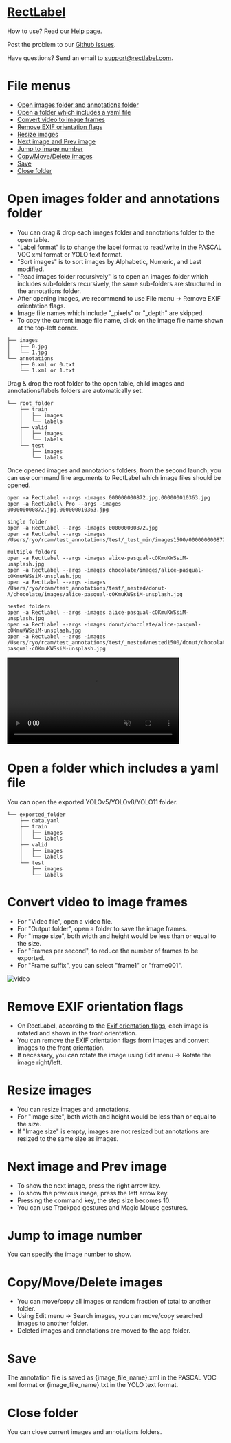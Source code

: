 # [RectLabel](https://rectlabel.com)
How to use? Read our [Help page](https://rectlabel.com/help/).

Post the problem to our [Github issues](https://github.com/ryouchinsa/Rectlabel-support/issues).

Have questions? Send an email to support@rectlabel.com.

# File menus
- [Open images folder and annotations folder](https://rectlabel.com/file#open-images-folder-and-annotations-folder)
- [Open a folder which includes a yaml file](https://rectlabel.com/file#open-a-folder-which-includes-a-yaml-file)
- [Convert video to image frames](https://rectlabel.com/file#convert-video-to-image-frames)
- [Remove EXIF orientation flags](https://rectlabel.com/file#remove-exif-orientation-flags)
- [Resize images](https://rectlabel.com/file#resize-images)
- [Next image and Prev image](https://rectlabel.com/file#next-image-and-prev-image)
- [Jump to image number](https://rectlabel.com/file#jump-to-image-number)
- [Copy/Move/Delete images](https://rectlabel.com/file#copymovedelete-images)
- [Save](https://rectlabel.com/file#save)
- [Close folder](https://rectlabel.com/file#close-folder)

# Open images folder and annotations folder
- You can drag & drop each images folder and annotations folder to the open table.
- "Label format" is to change the label format to read/write in the PASCAL VOC xml format or YOLO text format.
- "Sort images" is to sort images by Alphabetic, Numeric, and Last modified.
- "Read images folder recursively" is to open an images folder which includes sub-folders recursively, the same sub-folders are structured in the annotations folder.
- After opening images, we recommend to use File menu -> Remove EXIF orientation flags.
- Image file names which include "_pixels" or "_depth" are skipped.
- To copy the current image file name, click on the image file name shown at the top-left corner.

```
├── images
│   ├── 0.jpg
│   └── 1.jpg
└── annotations
    ├── 0.xml or 0.txt
    └── 1.xml or 1.txt
```

Drag & drop the root folder to the open table, child images and annotations/labels folders are automatically set.

```
└── root_folder
    ├── train
    │   ├── images
    │   └── labels
    ├── valid
    │   ├── images
    │   └── labels
    └── test
        ├── images
        └── labels
```

Once opened images and annotations folders, from the second launch, you can use command line arguments to RectLabel which image files should be opened.

```
open -a RectLabel --args -images 000000000872.jpg,000000010363.jpg
open -a RectLabel\ Pro --args -images 000000000872.jpg,000000010363.jpg

single folder
open -a RectLabel --args -images 000000000872.jpg
open -a RectLabel --args -images /Users/ryo/rcam/test_annotations/test/_test_min/images1500/000000000872.jpg

multiple folders
open -a RectLabel --args -images alice-pasqual-cOKmuKWSsiM-unsplash.jpg 
open -a RectLabel --args -images chocolate/images/alice-pasqual-cOKmuKWSsiM-unsplash.jpg 
open -a RectLabel --args -images /Users/ryo/rcam/test_annotations/test/_nested/donut-A/chocolate/images/alice-pasqual-cOKmuKWSsiM-unsplash.jpg

nested folders
open -a RectLabel --args -images alice-pasqual-cOKmuKWSsiM-unsplash.jpg 
open -a RectLabel --args -images donut/chocolate/alice-pasqual-cOKmuKWSsiM-unsplash.jpg
open -a RectLabel --args -images /Users/ryo/rcam/test_annotations/test/_nested/nested1500/donut/chocolate/alice-pasqual-cOKmuKWSsiM-unsplash.jpg 
```

<video src="https://github.com/user-attachments/assets/96b128b1-2605-4cd3-b0d4-3ed06030649a" controls="controls" muted="muted" class="width-fit" style="max-height:640px; min-height: 200px"></video>

# Open a folder which includes a yaml file
You can open the exported YOLOv5/YOLOv8/YOLO11 folder.

```
└── exported_folder
    ├── data.yaml
    ├── train
    │   ├── images
    │   └── labels
    ├── valid
    │   ├── images
    │   └── labels
    └── test
        ├── images
        └── labels
```

# Convert video to image frames
- For "Video file", open a video file.
- For "Output folder", open a folder to save the image frames.
- For "Image size", both width and height would be less than or equal to the size.
- For "Frames per second", to reduce the number of frames to be exported.
- For "Frame suffix", you can select "frame1" or "frame001".

![video](https://github.com/ryouchinsa/ryouchinsa.github.io/assets/1954306/a7bc4ecd-8bb3-4b0d-85a0-347c0b32d6ae)

# Remove EXIF orientation flags
- On RectLabel, according to the [Exif orientation flags](https://github.com/recurser/exif-orientation-examples), each image is rotated and shown in the front orientation.
- You can remove the EXIF orientation flags from images and convert images to the front orientation.
- If necessary, you can rotate the image using Edit menu -> Rotate the image right/left.

# Resize images
- You can resize images and annotations.
- For "Image size", both width and height would be less than or equal to the size.
- If "Image size" is empty, images are not resized but annotations are resized to the same size as images.

# Next image and Prev image
- To show the next image, press the right arrow key.
- To show the previous image, press the left arrow key.
- Pressing the command key, the step size becomes 10.
- You can use Trackpad gestures and Magic Mouse gestures.

# Jump to image number
You can specify the image number to show.

# Copy/Move/Delete images
- You can move/copy all images or random fraction of total to another folder.
- Using Edit menu -> Search images, you can move/copy searched images to another folder.
- Deleted images and annotations are moved to the app folder.

# Save
The annotation file is saved as {image_file_name}.xml in the PASCAL VOC xml format or {image_file_name}.txt in the YOLO text format.

# Close folder
You can close current images and annotations folders.

